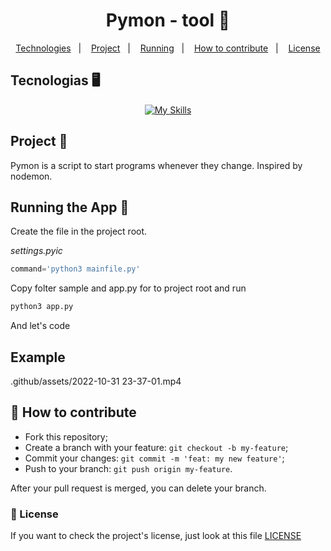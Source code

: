 <h1 align="center">
    Pymon - tool 👾
</h1>

<p align="center">
  <a href="#tecnologias">Technologies</a>&nbsp;&nbsp;&nbsp;|&nbsp;&nbsp;&nbsp;
  <a href="#projeto">Project</a>&nbsp;&nbsp;&nbsp;|&nbsp;&nbsp;&nbsp;
  <a href="#rodando">Running</a>&nbsp;&nbsp;&nbsp;|&nbsp;&nbsp;&nbsp;
  <a href="#como-contribuir">How to contribute</a>&nbsp;&nbsp;&nbsp;|&nbsp;&nbsp;&nbsp;
  <a href="#license">License</a>
</p>

<a id="tecnologias"></a>

## Tecnologias 🖥️

<div align="center">

[![My Skills](https://skills.thijs.gg/icons?i=python)](https://skills.thijs.gg)

</div>

<a id="projeto"></a>

## Project 📕

Pymon is a script to start programs whenever they change. Inspired by nodemon.

<a id="rodando"></a>

## Running the App 🚀

Create the file in the project root.

*settings.pyic*
```py
command='python3 mainfile.py'
```

Copy folter sample and app.py for to project root and run

```bash
python3 app.py
```

And let's code

## Example

.github/assets/2022-10-31 23-37-01.mp4

<a id="como-contribuir"></a>

## 🤔 How to contribute

-   Fork this repository;
-   Create a branch with your feature: `git checkout -b my-feature`;
-   Commit your changes: `git commit -m 'feat: my new feature'`;
-   Push to your branch: `git push origin my-feature`.

After your pull request is merged, you can delete your branch.

<a id="license"></a>

### 🔖 License

If you want to check the project's license, just look at this file [LICENSE](./LICENSE)
